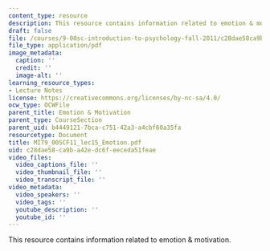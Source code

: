 ```yaml
---
content_type: resource
description: This resource contains information related to emotion & motivation.
draft: false
file: /courses/9-00sc-introduction-to-psychology-fall-2011/c28dae58ca9ba42edc6feeceda51feae_MIT9_00SCF11_lec15_Emotion.pdf
file_type: application/pdf
image_metadata:
  caption: ''
  credit: ''
  image-alt: ''
learning_resource_types:
- Lecture Notes
license: https://creativecommons.org/licenses/by-nc-sa/4.0/
ocw_type: OCWFile
parent_title: Emotion & Motivation
parent_type: CourseSection
parent_uid: b4449121-7bca-c751-42a3-a4cbf60a35fa
resourcetype: Document
title: MIT9_00SCF11_lec15_Emotion.pdf
uid: c28dae58-ca9b-a42e-dc6f-eeceda51feae
video_files:
  video_captions_file: ''
  video_thumbnail_file: ''
  video_transcript_file: ''
video_metadata:
  video_speakers: ''
  video_tags: ''
  youtube_description: ''
  youtube_id: ''
---
```

This resource contains information related to emotion & motivation.